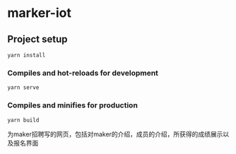 # marker-iot

## Project setup
```
yarn install
```

### Compiles and hot-reloads for development
```
yarn serve
```

### Compiles and minifies for production
```
yarn build
```

为maker招聘写的网页，包括对maker的介绍，成员的介绍，所获得的成绩展示以及报名界面
